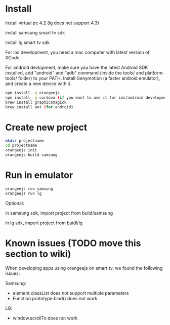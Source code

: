 Install
====
install virtual pc 4.2 (lg does not support 4.3)

install samsung smart tv sdk

install lg smart tv sdk

For ios development, you need a mac computer with latest version of XCode.

For android devlopment, make sure you have the latest Android SDK installed, 
add "android" and "adb" command (inside the tools/ and platform-tools/ folder) to your PATH.
Install Genymotion (a faster android emulator), and create a new device with it.

```bash
npm install -g orangeejs
npm install -g cordova (if you want to use it for ios/android development)
brew install graphicsmagick
brew install ant (for android)
```

Create new project
====

```bash
mkdir projectname
cd projectname
orangeejs init 
orangeejs build samsung
```

Run in emulator
====

```bash
orangeejs run samsung
orangeejs run lg
```

Optional:

in samsung sdk, import project from build/samsung 

in lg sdk, import project from buidl/lg


Known issues (TODO move this section to wiki)
====

When developing apps using orangeejs on smart tv, we found the following
issues:

Samsung:

* element.classList does not support multiple parameters
* Function.prototype.bind() does not work

LG: 
* window.scrollTo does not work

